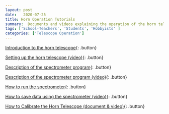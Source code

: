 ```yaml
---
layout: post
date:   2020-07-25
title: Horn Operation Tutorials
summary:  Documents and videos explaining the operation of the horn telescope
tags: ['School-Teachers', 'Students', 'Hobbyists' ]
categories: ['Telescope Operation'] 
---
```


[Introduction to the horn telescope](https://wvurail.org/dspira-lessons/HornOperation_Intro){: .button}

[Setting up the horn telescope (video)](https://youtu.be/Oo28QCEZe_g){: .button}

[Description of the spectrometer program](https://wvurail.org/dspira-lessons/HornOperation_spectrometer_description){: .button}

[Description of the spectrometer program (video)](https://youtu.be/50B2Uv-SoDY){: .button}

[How to run the spectrometer](https://wvurail.org/dspira-lessons/HornOperation_runningSpectrometer){: .button}

[How to save data using the spectrometer (video)](https://youtu.be/dWX0rRU99Z8){: .button}

[How to Calibrate the Horn Telescope (document & video)](http://wvurail.org/dspira-lessons/HornOperation_Calibration){: .button}


